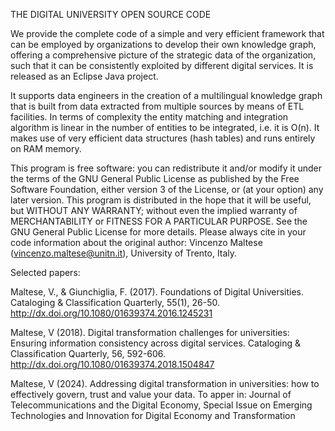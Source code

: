 THE DIGITAL UNIVERSITY OPEN SOURCE CODE

We provide the complete code of a simple and very efficient framework 
that can be employed by organizations to develop their own knowledge graph, 
offering a comprehensive picture of the strategic data of the organization, 
such that it can be consistently exploited by different digital services.
It is released as an Eclipse Java project.

It supports data engineers in the creation of a multilingual knowledge graph 
that is built from data extracted from multiple sources by means of ETL facilities. 
In terms of complexity the entity matching and integration algorithm is linear 
in the number of entities to be integrated, i.e. it is O(n). 
It makes use of very efficient data structures (hash tables) and runs entirely on RAM memory.

This program is free software: you can redistribute it and/or modify it under 
the terms of the GNU General Public License as published by the Free Software Foundation, 
either version 3 of the License, or (at your option) any later version. 
This program is distributed in the hope that it will be useful, but WITHOUT ANY WARRANTY; 
without even the implied warranty of MERCHANTABILITY or FITNESS FOR A PARTICULAR PURPOSE.
See the GNU General Public License for more details. Please always cite in your 
code information about the original author: 
Vincenzo Maltese (vincenzo.maltese@unitn.it), University of Trento, Italy.

Selected papers:

Maltese, V., & Giunchiglia, F. (2017). Foundations of Digital Universities. 
Cataloging & Classification Quarterly, 55(1), 26-50. http://dx.doi.org/10.1080/01639374.2016.1245231 

Maltese, V (2018). Digital transformation challenges for universities: 
Ensuring information consistency across digital services. 
Cataloging & Classification Quarterly, 56, 592-606. http://dx.doi.org/10.1080/01639374.2018.1504847 

Maltese, V (2024). Addressing digital transformation in universities: 
how to effectively govern, trust and value your data. To apper in: 
Journal of Telecommunications and the Digital Economy, Special Issue on
Emerging Technologies and Innovation for Digital Economy and Transformation

